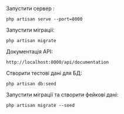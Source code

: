 
Запустити сервер :
```angular2html
php artisan serve --port=8000
```

Запустити міграції:
```angular2html
php artisan migrate
```

Документація API:
```angular2html
http://localhost:8000/api/documentation
```

Створити тестові дані для БД:
```angular2html
php artisan db:seed
```

Запустити міграції та створити фейкові дані:
```angular2html
php artisan migrate --seed
```
